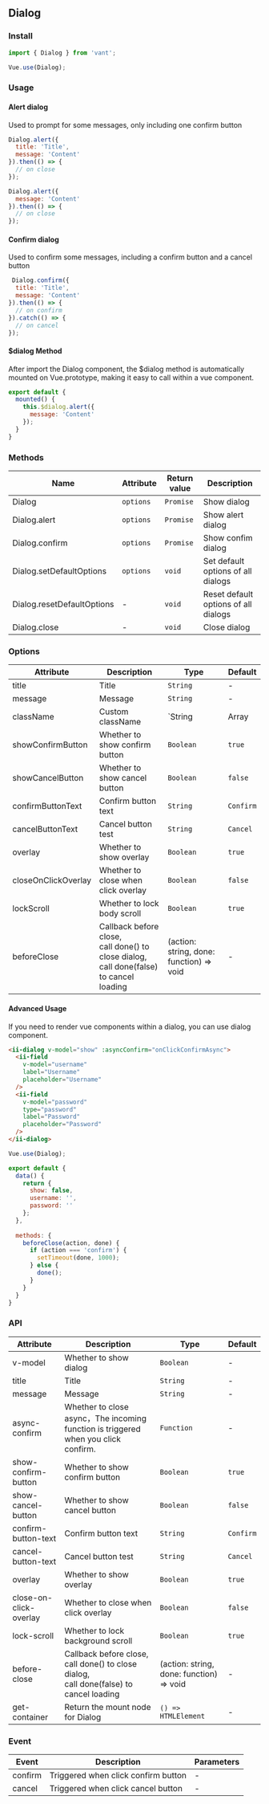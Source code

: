 ## Dialog

### Install

```js
import { Dialog } from 'vant';

Vue.use(Dialog);
```

### Usage

#### Alert dialog
Used to prompt for some messages, only including one confirm button

```javascript
Dialog.alert({
  title: 'Title',
  message: 'Content'
}).then(() => {
  // on close
});

Dialog.alert({
  message: 'Content'
}).then(() => {
  // on close
});
```

#### Confirm dialog
Used to confirm some messages, including a confirm button and a cancel button

```javascript
 Dialog.confirm({
  title: 'Title',
  message: 'Content'
}).then(() => {
  // on confirm
}).catch(() => {
  // on cancel
});
```

#### $dialog Method
After import the Dialog component, the $dialog method is automatically mounted on Vue.prototype, making it easy to call within a vue component.

```js
export default {
  mounted() {
    this.$dialog.alert({
      message: 'Content'
    });
  }
}
```

### Methods

| Name | Attribute | Return value | Description |
|-----------|-----------|-----------|-------------|
| Dialog | `options` | `Promise` | Show dialog |
| Dialog.alert | `options` | `Promise` | Show alert dialog |
| Dialog.confirm | `options` | `Promise` | Show confim dialog |
| Dialog.setDefaultOptions | `options` | `void` | Set default options of all dialogs |
| Dialog.resetDefaultOptions | - | `void` | Reset default options of all dialogs |
| Dialog.close | - | `void` | Close dialog |

### Options

| Attribute | Description | Type | Default |
|-----------|-----------|-----------|-------------|
| title | Title | `String` | - |
| message | Message | `String` | - |
| className | Custom className | `String | Array | Object` | - |
| showConfirmButton | Whether to show confirm button | `Boolean` | `true` |
| showCancelButton | Whether to show cancel button | `Boolean` | `false` |
| confirmButtonText | Confirm button text | `String` | `Confirm` |
| cancelButtonText | Cancel button test | `String` | `Cancel` |
| overlay | Whether to show overlay | `Boolean` | `true` |
| closeOnClickOverlay | Whether to close when click overlay | `Boolean` | `false` |
| lockScroll | Whether to lock body scroll | `Boolean` | `true` |
| beforeClose | Callback before close,<br>call done() to close dialog,<br>call done(false) to cancel loading | (action: string, done: function) => void | - |

#### Advanced Usage
If you need to render vue components within a dialog, you can use dialog component.

```html
<ii-dialog v-model="show" :asyncConfirm="onClickConfirmAsync">
  <ii-field
    v-model="username"
    label="Username"
    placeholder="Username"
  />
  <ii-field
    v-model="password"
    type="password"
    label="Password"
    placeholder="Password"
  />
</ii-dialog>
```

```js
Vue.use(Dialog);

export default {
  data() {
    return {
      show: false,
      username: '',
      password: ''
    };
  },
  
  methods: {
    beforeClose(action, done) {
      if (action === 'confirm') {
        setTimeout(done, 1000);
      } else {
        done();
      }
    }
  }
}
```

### API

| Attribute | Description | Type | Default |
|-----------|-----------|-----------|-------------|
| v-model | Whether to show dialog | `Boolean` | - |
| title | Title | `String` | - |
| message | Message | `String` | - |
| async-confirm | Whether to close async，The incoming function is triggered when you click confirm. | `Function` | - |
| show-confirm-button | Whether to show confirm button | `Boolean` |  `true` |
| show-cancel-button | Whether to show cancel button | `Boolean` |  `false` |
| confirm-button-text | Confirm button text | `String` |  `Confirm` |
| cancel-button-text | Cancel button test | `String` | `Cancel` |
| overlay | Whether to show overlay | `Boolean` | `true` |
| close-on-click-overlay | Whether to close when click overlay | `Boolean` | `false` |
| lock-scroll | Whether to lock background scroll | `Boolean` | `true` |
| before-close | Callback before close,<br>call done() to close dialog,<br>call done(false) to cancel loading | (action: string, done: function) => void | - |
| get-container | Return the mount node for Dialog | `() => HTMLElement` | - |

### Event

| Event | Description | Parameters |
|-----------|-----------|-----------|
| confirm | Triggered when click confirm button | - |
| cancel | Triggered when click cancel button | - |
